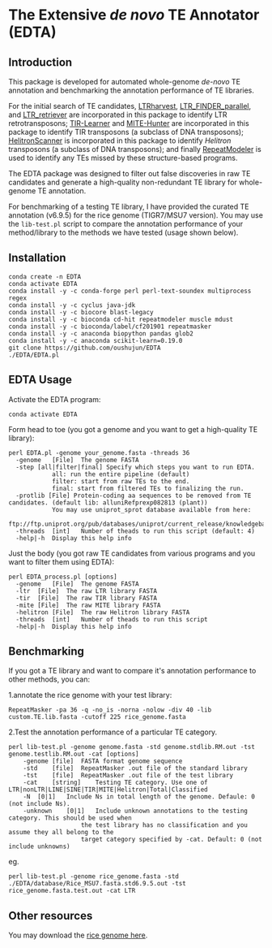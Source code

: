 
# The Extensive *de novo* TE Annotator (EDTA)

## Introduction
This package is developed for automated whole-genome *de-novo* TE annotation and benchmarking the annotation performance of TE libraries.

For the initial search of TE candidates, [LTRharvest](http://genometools.org/), [LTR_FINDER_parallel](https://github.com/oushujun/LTR_FINDER_parallel), and [LTR_retriever](https://github.com/oushujun/LTR_retriever) are incorporated in this package to identify LTR retrotransposons; [TIR-Learner](https://github.com/weijiaweijia/TIR-Learner-Rice) and [MITE-Hunter](http://target.iplantcollaborative.org/mite_hunter.html) are incorporated in this package to identify TIR transposons (a subclass of DNA transposons); [HelitronScanner](https://sourceforge.net/projects/helitronscanner/) is incorporated in this package to identify *Helitron* transposons (a subclass of DNA transposons); and finally [RepeatModeler](https://github.com/rmhubley/RepeatModeler) is used to identify any TEs missed by these structure-based programs.

The EDTA package was designed to filter out false discoveries in raw TE candidates and generate a high-quality non-redundant TE library for whole-genome TE annotation.

For benchmarking of a testing TE library, I have provided the curated TE annotation (v6.9.5) for the rice genome (TIGR7/MSU7 version). You may use the `lib-test.pl` script to compare the annotation performance of your method/library to the methods we have tested (usage shown below).

## Installation
    conda create -n EDTA
    conda activate EDTA
    conda install -y -c conda-forge perl perl-text-soundex multiprocess regex
    conda install -y -c cyclus java-jdk
    conda install -y -c biocore blast-legacy
    conda install -y -c bioconda cd-hit repeatmodeler muscle mdust
    conda install -y -c bioconda/label/cf201901 repeatmasker
    conda install -y -c anaconda biopython pandas glob2
    conda install -y -c anaconda scikit-learn=0.19.0
    git clone https://github.com/oushujun/EDTA
    ./EDTA/EDTA.pl

## EDTA Usage
Activate the EDTA program:

    conda activate EDTA

Form head to toe (you got a genome and you want to get a high-quality TE library):
    
    perl EDTA.pl -genome your_genome.fasta -threads 36
      -genome	[File]	The genome FASTA
      -step	[all|filter|final] Specify which steps you want to run EDTA.
				all: run the entire pipeline (default)
				filter: start from raw TEs to the end.
				final: start from filtered TEs to finalizing the run.
      -protlib [File] Protein-coding aa sequences to be removed from TE candidates. (default lib: alluniRefprexp082813 (plant))
				You may use uniprot_sprot database available from here:
				ftp://ftp.uniprot.org/pub/databases/uniprot/current_release/knowledgebase/taxonomic_divisions/
      -threads	[int]	Number of theads to run this script (default: 4)
      -help|-h	Display this help info

Just the body (you got raw TE candidates from various programs and you want to filter them using EDTA):

    perl EDTA_process.pl [options]
      -genome	[File]	The genome FASTA
      -ltr	[File]	The raw LTR library FASTA
      -tir	[File]	The raw TIR library FASTA
      -mite	[File]	The raw MITE library FASTA
      -helitron	[File]	The raw Helitron library FASTA
      -threads	[int]	Number of theads to run this script
      -help|-h	Display this help info

## Benchmarking
If you got a TE library and want to compare it's annotation performance to other methods, you can:

1.annotate the rice genome with your test library:

    RepeatMasker -pa 36 -q -no_is -norna -nolow -div 40 -lib custom.TE.lib.fasta -cutoff 225 rice_genome.fasta

2.Test the annotation performance of a particular TE category.

    perl lib-test.pl -genome genome.fasta -std genome.stdlib.RM.out -tst genome.testlib.RM.out -cat [options]
        -genome	[file]	FASTA format genome sequence
        -std	[file]	RepeatMasker .out file of the standard library
        -tst	[file]	RepeatMasker .out file of the test library
        -cat	[string]	Testing TE category. Use one of LTR|nonLTR|LINE|SINE|TIR|MITE|Helitron|Total|Classified
        -N	[0|1]	Include Ns in total length of the genome. Defaule: 0 (not include Ns).
        -unknown	[0|1]	Include unknown annotations to the testing category. This should be used when
                        the test library has no classification and you assume they all belong to the
                        target category specified by -cat. Default: 0 (not include unknowns)

eg.

    perl lib-test.pl -genome rice_genome.fasta -std ./EDTA/database/Rice_MSU7.fasta.std6.9.5.out -tst rice_genome.fasta.test.out -cat LTR


## Other resources
You may download the [rice genome here](http://rice.plantbiology.msu.edu/pub/data/Eukaryotic_Projects/o_sativa/annotation_dbs/pseudomolecules/version_7.0/all.dir/all.con).
